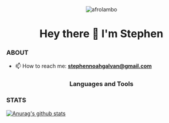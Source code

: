<div align="center"> 
  <img src="https://komarev.com/ghpvc/?username=afrolambo&label=Profile%20views&color=0e75b6&style=flat" alt="afrolambo" />
  <h1 align="center"> Hey there 👋 I'm Stephen </h1>
</div>


### ABOUT 

- 📫 How to reach me: **stephennoahgalvan@gmail.com**

<h3 align="center"> Languages and Tools </h3>

### STATS
[![Anurag's github stats](https://github-readme-stats.vercel.app/api?username=afrolambo&show_icons=true&theme=vue)](https://github.com/anuraghazra/github-readme-stats) &nbsp; &nbsp; &nbsp; &nbsp;


<!--
**afrolambo/afrolambo** is a ✨ _special_ ✨ repository because its `README.md` (this file) appears on your GitHub profile.

Here are some ideas to get you started:

- 🔭 I’m currently working on ...
- 🌱 I’m currently learning ...
- 👯 I’m looking to collaborate on ...
- 🤔 I’m looking for help with ...
- 💬 Ask me about ...
- 📫 How to reach me: ...
- 😄 Pronouns: ...
- ⚡ Fun fact: ...
-->
